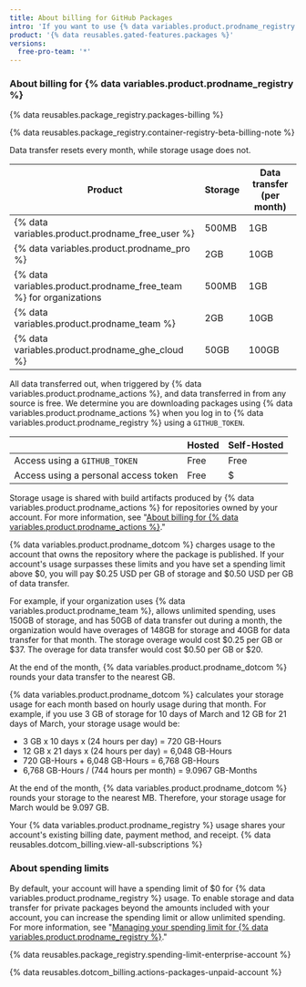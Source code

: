 ```yaml
---
title: About billing for GitHub Packages
intro: 'If you want to use {% data variables.product.prodname_registry %} beyond the storage or data transfer included in your account, you will be billed for additional usage.'
product: '{% data reusables.gated-features.packages %}'
versions:
  free-pro-team: '*'
---
```


### About billing for {% data variables.product.prodname_registry %}

{% data reusables.package_registry.packages-billing %}

{% data reusables.package_registry.container-registry-beta-billing-note %}

Data transfer resets every month, while storage usage does not.

Product | Storage | Data transfer (per month)
------- | ------- | ---------
{% data variables.product.prodname_free_user %} | 500MB | 1GB
{% data variables.product.prodname_pro %} | 2GB | 10GB
{% data variables.product.prodname_free_team %} for organizations | 500MB | 1GB |
{% data variables.product.prodname_team %} | 2GB | 10GB
{% data variables.product.prodname_ghe_cloud %} | 50GB | 100GB

All data transferred out, when triggered by {% data variables.product.prodname_actions %}, and data transferred in from any source is free. We determine you are downloading packages using {% data variables.product.prodname_actions %} when you log in to {% data variables.product.prodname_registry %} using a `GITHUB_TOKEN`.

||Hosted|Self-Hosted|
|-|-|-|
|Access using a `GITHUB_TOKEN`|Free|Free|
|Access using a personal access token|Free|$|

Storage usage is shared with build artifacts produced by {% data variables.product.prodname_actions %} for repositories owned by your account. For more information, see "[About billing for {% data variables.product.prodname_actions %}](/github/setting-up-and-managing-billing-and-payments-on-github/about-billing-for-github-actions)."

{% data variables.product.prodname_dotcom %} charges usage to the account that owns the repository where the package is published. If your account's usage surpasses these limits and you have set a spending limit above $0, you will pay $0.25 USD per GB of storage and $0.50 USD per GB of data transfer.

For example, if your organization uses {% data variables.product.prodname_team %}, allows unlimited spending, uses 150GB of storage, and has 50GB of data transfer out during a month, the organization would have overages of 148GB for storage and 40GB for data transfer for that month. The storage overage would cost $0.25 per GB or $37. The overage for data transfer would cost $0.50 per GB or $20.

At the end of the month, {% data variables.product.prodname_dotcom %} rounds your data transfer to the nearest GB.

{% data variables.product.prodname_dotcom %} calculates your storage usage for each month based on hourly usage during that month. For example, if you use 3 GB of storage for 10 days of March and 12 GB for 21 days of March, your storage usage would be:

- 3 GB x 10 days x (24 hours per day) = 720 GB-Hours
- 12 GB x 21 days x (24 hours per day) = 6,048 GB-Hours
- 720 GB-Hours + 6,048 GB-Hours = 6,768 GB-Hours
- 6,768 GB-Hours / (744 hours per month) = 9.0967 GB-Months

At the end of the month, {% data variables.product.prodname_dotcom %} rounds your storage to the nearest MB. Therefore, your storage usage for March would be 9.097 GB.

Your {% data variables.product.prodname_registry %} usage shares your account's existing billing date, payment method, and receipt. {% data reusables.dotcom_billing.view-all-subscriptions %}

### About spending limits

By default, your account will have a spending limit of $0 for {% data variables.product.prodname_registry %} usage. To enable storage and data transfer for private packages beyond the amounts included with your account, you can increase the spending limit or allow unlimited spending. For more information, see "[Managing your spending limit for {% data variables.product.prodname_registry %}](/github/setting-up-and-managing-billing-and-payments-on-github/managing-your-spending-limit-for-github-packages)."

{% data reusables.package_registry.spending-limit-enterprise-account %}

{% data reusables.dotcom_billing.actions-packages-unpaid-account %}
